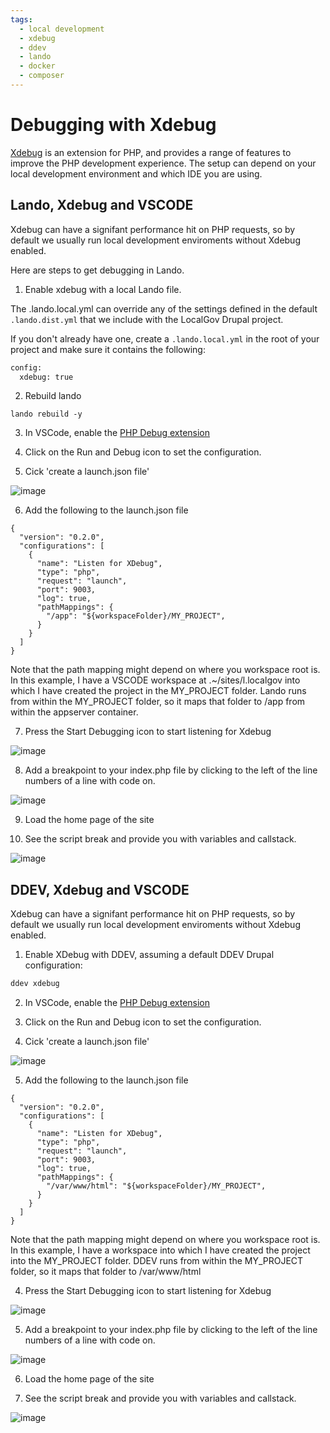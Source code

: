 ```yaml
---
tags:
  - local development
  - xdebug
  - ddev
  - lando
  - docker
  - composer
---
```


# Debugging with Xdebug

[Xdebug](https://xdebug.org/) is an extension for PHP, and provides a range of
features to improve the PHP development experience. The setup can depend on your
local development environment and which IDE you are using.

## Lando, Xdebug and VSCODE
Xdebug can have a signifant performance hit on PHP requests, so by default we
usually run local development enviroments without Xdebug enabled.

Here are steps to get debugging in Lando.

1. Enable xdebug with a local Lando file.

The .lando.local.yml can override any of the settings defined in the default
`.lando.dist.yml` that we include with the LocalGov Drupal project.

If you don't already have one, create a `.lando.local.yml` in the root of your
project and make sure it contains the following:

``` bash
config:
  xdebug: true
```

2. Rebuild lando

```
lando rebuild -y
```

3. In VSCode, enable the [PHP Debug extension](https://marketplace.visualstudio.com/items?itemName=xdebug.php-debug)

4. Click on the Run and Debug icon to set the configuration.

5. Cick 'create a launch.json file'

![image](https://user-images.githubusercontent.com/326588/214636701-adfddb25-fe84-45b2-bab3-dcd74197aa43.png)

6. Add the following to the launch.json file

```
{
  "version": "0.2.0",
  "configurations": [
    {
      "name": "Listen for XDebug",
      "type": "php",
      "request": "launch",
      "port": 9003,
      "log": true,
      "pathMappings": {
        "/app": "${workspaceFolder}/MY_PROJECT",
      }
    }
  ]
}
```

Note that the path mapping might depend on where you workspace root is.
In this example, I have a VSCODE workspace at .~/sites/l.localgov into which I
have created the project in the MY_PROJECT folder. Lando runs from within the
MY_PROJECT folder, so it maps that folder to /app from within the appserver
container.

7. Press the Start Debugging icon to start listening for Xdebug

![image](https://user-images.githubusercontent.com/326588/214638003-307edc98-0a41-4dff-a5e1-ed522662e74a.png)


8. Add a breakpoint to your index.php file by clicking to the left of the line numbers of a line with code on.

![image](https://user-images.githubusercontent.com/326588/214638221-b5735376-1d05-4598-bd5e-cf206696365c.png)

9. Load the home page of the site

10. See the script break and provide you with variables and callstack.

![image](https://user-images.githubusercontent.com/326588/214638545-e4ebce7d-0547-44ae-9a5e-1e11f72c27a0.png)

## DDEV, Xdebug and VSCODE

Xdebug can have a signifant performance hit on PHP requests, so by default we
usually run local development enviroments without Xdebug enabled.

1. Enable XDebug with DDEV, assuming a default DDEV Drupal configuration:

``` bash
ddev xdebug
```

2. In VSCode, enable the [PHP Debug extension](https://marketplace.visualstudio.com/items?itemName=xdebug.php-debug)

3. Click on the Run and Debug icon to set the configuration.
4. Cick 'create a launch.json file'

![image](https://user-images.githubusercontent.com/326588/214636701-adfddb25-fe84-45b2-bab3-dcd74197aa43.png)

5. Add the following to the launch.json file

```
{
  "version": "0.2.0",
  "configurations": [
    {
      "name": "Listen for XDebug",
      "type": "php",
      "request": "launch",
      "port": 9003,
      "log": true,
      "pathMappings": {
        "/var/www/html": "${workspaceFolder}/MY_PROJECT",
      }
    }
  ]
}
```

Note that the path mapping might depend on where you workspace root is.
In this example, I have a workspace into which I have created the project into the MY_PROJECT folder.
DDEV runs from within the MY_PROJECT folder, so it maps that folder to /var/www/html

4. Press the Start Debugging icon to start listening for Xdebug

![image](https://user-images.githubusercontent.com/326588/214638003-307edc98-0a41-4dff-a5e1-ed522662e74a.png)


5. Add a breakpoint to your index.php file by clicking to the left of the line numbers of a line with code on.

![image](https://user-images.githubusercontent.com/326588/214638221-b5735376-1d05-4598-bd5e-cf206696365c.png)

6. Load the home page of the site

7. See the script break and provide you with variables and callstack.

![image](https://user-images.githubusercontent.com/326588/214638545-e4ebce7d-0547-44ae-9a5e-1e11f72c27a0.png)


